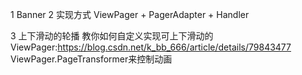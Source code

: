 1 Banner
2 实现方式
ViewPager + PagerAdapter + Handler

3 上下滑动的轮播
教你如何自定义实现可上下滑动的ViewPager:https://blog.csdn.net/k_bb_666/article/details/79843477
ViewPager.PageTransformer来控制动画